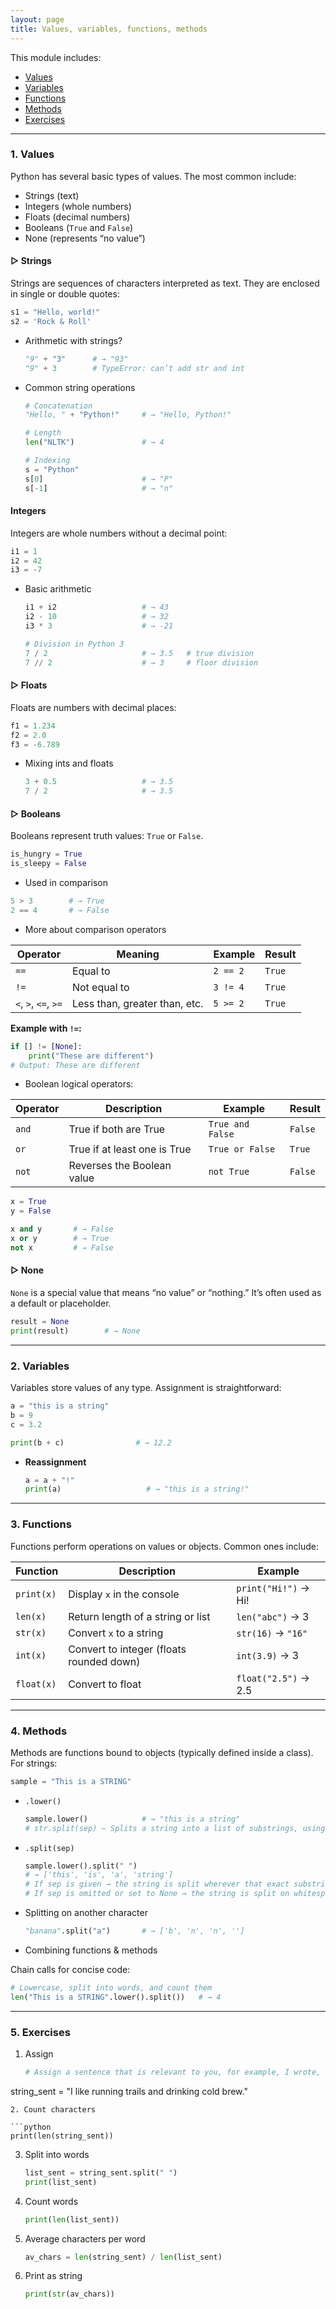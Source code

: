 ```yaml
---
layout: page
title: Values, variables, functions, methods
---
```


This module includes:
- [Values](#1-values)
- [Variables](#2-variables)
- [Functions](#3-functions)
- [Methods](#4-methods)
- [Exercises](#5-exercises)

---

### 1. Values

Python has several basic types of values. The most common include:

* Strings (text)
* Integers (whole numbers)
* Floats (decimal numbers)
* Booleans (`True` and `False`)
* None (represents “no value”)

#### ▷ Strings  
Strings are sequences of characters interpreted as text. They are enclosed in single or double quotes:

```python
s1 = "Hello, world!"
s2 = 'Rock & Roll'
```

* Arithmetic with strings?

  ```python
  "9" + "3"      # → "93"
  "9" + 3        # TypeError: can’t add str and int
  ```
* Common string operations

  ```python
  # Concatenation
  "Hello, " + "Python!"     # → "Hello, Python!"

  # Length
  len("NLTK")               # → 4

  # Indexing
  s = "Python"
  s[0]                      # → "P"
  s[-1]                     # → "n"
  ```
#### Integers

Integers are whole numbers without a decimal point:

```python
i1 = 1
i2 = 42
i3 = -7
```

* Basic arithmetic

  ```python
  i1 + i2                   # → 43
  i2 - 10                   # → 32
  i3 * 3                    # → -21

  # Division in Python 3
  7 / 2                     # → 3.5   # true division
  7 // 2                    # → 3     # floor division
  ```

#### ▷ Floats

Floats are numbers with decimal places:

```python
f1 = 1.234
f2 = 2.0
f3 = -6.789
```

* Mixing ints and floats

  ```python
  3 + 0.5                   # → 3.5
  7 / 2                     # → 3.5
  ```

#### ▷ Booleans

Booleans represent truth values: `True` or `False`.

```python
is_hungry = True
is_sleepy = False
```

* Used in comparison

```python
5 > 3        # → True
2 == 4       # → False
```
* More about comparison operators

| Operator             | Meaning                       | Example  | Result |
| -------------------- | ----------------------------- | -------- | ------ |
| `==`                 | Equal to                      | `2 == 2` | `True` |
| `!=`                 | Not equal to                  | `3 != 4` | `True` |
| `<`, `>`, `<=`, `>=` | Less than, greater than, etc. | `5 >= 2` | `True` |

**Example with `!=`:**

```python
if [] != [None]:
    print("These are different")
# Output: These are different
```


* Boolean logical operators:

| Operator | Description                      | Example          | Result  |
| -------- | -------------------------------- | ---------------- | ------- |
| `and`    | True if both are True        | `True and False` | `False` |
| `or`     | True if at least one is True | `True or False`  | `True`  |
| `not`    | Reverses the Boolean value       | `not True`       | `False` |

```python
x = True
y = False

x and y       # → False
x or y        # → True
not x         # → False
```

#### ▷ None

`None` is a special value that means “no value” or “nothing.” It’s often used as a default or placeholder.

```python
result = None
print(result)        # → None
```
---

### 2. Variables

Variables store values of any type. Assignment is straightforward:

```python
a = "this is a string"
b = 9
c = 3.2

print(b + c)                # → 12.2
```

* **Reassignment**

  ```python
  a = a + "!"
  print(a)                   # → "this is a string!"
  ```

---

### 3. Functions

Functions perform operations on values or objects. Common ones include:

| Function   | Description                              | Example              |
| ---------- | ---------------------------------------- | -------------------- |
| `print(x)` | Display `x` in the console               | `print("Hi!")` → Hi! |
| `len(x)`   | Return length of a string or list        | `len("abc")` → 3     |
| `str(x)`   | Convert `x` to a string                  | `str(16)` → `"16"`   |
| `int(x)`   | Convert to integer (floats rounded down) | `int(3.9)` → 3       |
| `float(x)` | Convert to float                         | `float("2.5")` → 2.5 |

---

### 4. Methods

Methods are functions bound to objects (typically defined inside a class). For strings:

```python
sample = "This is a STRING"
```

* `.lower()`

  ```python
  sample.lower()            # → "this is a string"
  # str.split(sep) – Splits a string into a list of substrings, using sep (separator) as the delimiter.

  ```

* `.split(sep)` 

  ```python
  sample.lower().split(" ")
  # → ['this', 'is', 'a', 'string']
  # If sep is given → the string is split wherever that exact substring occurs.
  # If sep is omitted or set to None → the string is split on whitespace (spaces, tabs, newlines).
  ```

* Splitting on another character

  ```python
  "banana".split("a")       # → ['b', 'n', 'n', '']
  ```  

* Combining functions & methods

Chain calls for concise code:

```python
# Lowercase, split into words, and count them
len("This is a STRING".lower().split())   # → 4
```  

---

### 5. Exercises

1. Assign

   ```python
   # Assign a sentence that is relevant to you, for example, I wrote,
  string_sent = "I like running trails and drinking cold brew."
   ```
2. Count characters

   ```python
   print(len(string_sent))
   ```
3. Split into words

   ```python
   list_sent = string_sent.split(" ")
   print(list_sent)
   ```
4. Count words

   ```python
   print(len(list_sent))
   ```
5. Average characters per word

   ```python
   av_chars = len(string_sent) / len(list_sent)
   ```
6. Print as string

   ```python
   print(str(av_chars))
   ```